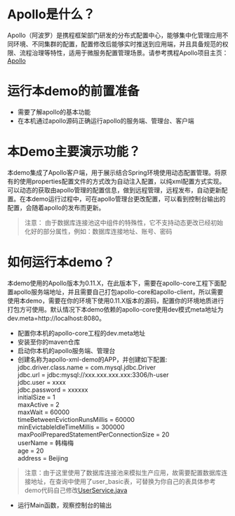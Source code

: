 # Apollo是什么？
Apollo（阿波罗）是携程框架部门研发的分布式配置中心，能够集中化管理应用不同环境、不同集群的配置，配置修改后能够实时推送到应用端，并且具备规范的权限、流程治理等特性，适用于微服务配置管理场景。请参考携程Apollo项目主页：[Apollo](http://https://github.com/ctripcorp/apollo "Apollo")

# 运行本demo的前置准备
- 需要了解apollo的基本功能
- 在本机通过apollo源码正确运行apollo的服务端、管理台、客户端

# 本Demo主要演示功能？
本demo集成了Apollo客户端，用于展示结合Spring环境使用动态配置管理。将原有的使用properties配置文件的方式改为自动注入配置，以纯xml配置方式实现。可以动态的获取由apollo管理的配置信息，做到远程管理，远程发布，自动更新配置。在本demo运行过程中，可在apollo管理台更改配置，可以看到控制台输出的配置，会随着apollo的发布而更新。
> 注意： 由于数据库连接池这中组件的特殊性，它不支持动态更改已经初始化好的部分属性，例如：数据库连接地址、账号、密码

# 如何运行本demo？
本demo使用的Apollo版本为0.11.X，在此版本下，需要在apollo-core工程下面配置apollo服务端地址，并且需要自己打包apollo-core和apollo-client，所以需要使用本demo，需要在你的环境下使用0.11.X版本的源码，配置你的环境地质进行打包方可使用。默认情况下本demo依赖的apollo-core使用dev模式meta地址为dev.meta=http://localhost:8080。
- 配置你本机的apollo-core工程的dev.meta地址
- 安装至你的maven仓库
- 启动你本机的apollo服务端、管理台
- 创建名称为apollo-xml-demo的APP，并创建如下配置:   
    jdbc.driver.class.name = com.mysql.jdbc.Driver   
    jdbc.url = jdbc:mysql://xxx.xxx.xxx.xxx:3306/h-user   
    jdbc.user = xxxx   
    jdbc.password = xxxxxx   
    initialSize = 1   
    maxActive = 2   
    maxWait = 60000   
    timeBetweenEvictionRunsMillis = 60000   
    minEvictableIdleTimeMillis = 300000   
    maxPoolPreparedStatementPerConnectionSize = 20   
    userName = 韩梅梅   
    age = 20   
    address = Beijing   
> 注意：由于这里使用了数据库连接池来模拟生产应用，故需要配置数据库连接地址，在查询中使用了user_basic表，可替换为你自己的表具体参考demo代码自己修改[UserService.java](https://github.com/SiouWang/apollo-xml-demo/blob/master/src/main/java/com/example/service/UserService.java "UserService.java")
- 运行Main函数，观察控制台的输出
